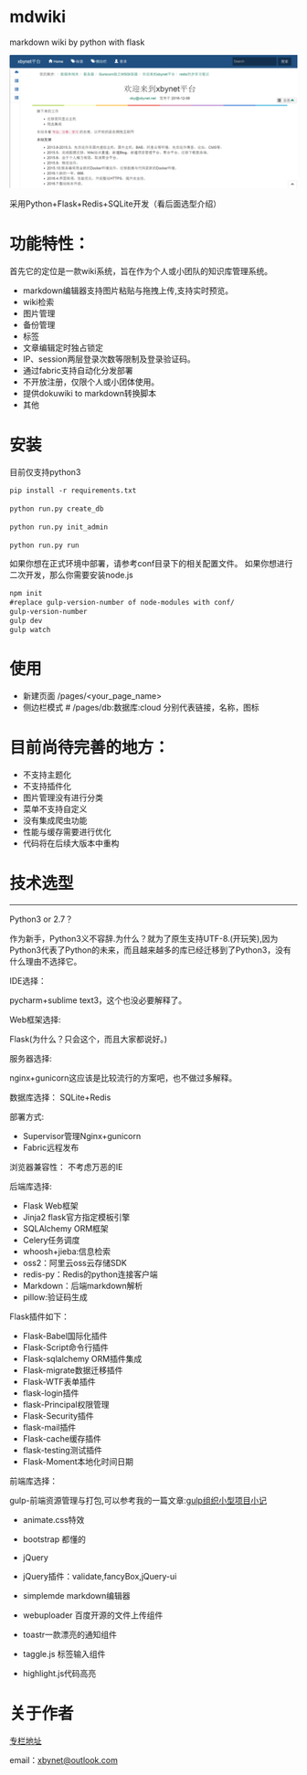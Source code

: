 # mdwiki
markdown wiki by python with flask 

![](home.png)

采用Python+Flask+Redis+SQLite开发（看后面选型介绍）

# 功能特性：

首先它的定位是一款wiki系统，旨在作为个人或小团队的知识库管理系统。

- markdown编辑器支持图片粘贴与拖拽上传,支持实时预览。
- wiki检索
- 图片管理
- 备份管理
- 标签
- 文章编辑定时独占锁定
- IP、session两层登录次数等限制及登录验证码。
- 通过fabric支持自动化分发部署
- 不开放注册，仅限个人或小团体使用。
- 提供dokuwiki to markdown转换脚本
- 其他

# 安装
目前仅支持python3

    pip install -r requirements.txt
    
    python run.py create_db
    
    python run.py init_admin 
    
    python run.py run

如果你想在正式环境中部署，请参考conf目录下的相关配置文件。
如果你想进行二次开发，那么你需要安装node.js

    npm init
    #replace gulp-version-number of node-modules with conf/
    gulp-version-number
    gulp dev
    gulp watch

# 使用

- 新建页面 /pages/<your_page_name>
- 侧边栏模式 # /pages/db:数据库:cloud 分别代表链接，名称，图标


# 目前尚待完善的地方：

- 不支持主题化
- 不支持插件化
- 图片管理没有进行分类
- 菜单不支持自定义
- 没有集成爬虫功能
- 性能与缓存需要进行优化
- 代码将在后续大版本中重构


# 技术选型
----
Python3 or 2.7？

作为新手，Python3义不容辞.为什么？就为了原生支持UTF-8.(开玩笑),因为Python3代表了Python的未来，而且越来越多的库已经迁移到了Python3，没有什么理由不选择它。

IDE选择：

pycharm+sublime text3，这个也没必要解释了。

Web框架选择:

Flask(为什么？只会这个，而且大家都说好。)

服务器选择:

nginx+gunicorn这应该是比较流行的方案吧，也不做过多解释。

数据库选择：
SQLite+Redis

部署方式:

- Supervisor管理Nginx+gunicorn
- Fabric远程发布

浏览器兼容性：
不考虑万恶的IE

后端库选择:

- Flask Web框架
- Jinja2 flask官方指定模板引擎
- SQLAlchemy ORM框架
- Celery任务调度
- whoosh+jieba:信息检索
- oss2：阿里云oss云存储SDK
- redis-py：Redis的python连接客户端
- Markdown：后端markdown解析
- pillow:验证码生成

Flask插件如下：

- Flask-Babel国际化插件
- Flask-Script命令行插件
- Flask-sqlalchemy ORM插件集成
- Flask-migrate数据迁移插件
- Flask-WTF表单插件
- flask-login插件
- flask-Principal权限管理
- Flask-Security插件
- flask-mail插件
- Flask-cache缓存插件
- flask-testing测试插件
- Flask-Moment本地化时间日期


前端库选择：

gulp-前端资源管理与打包,可以参考我的一篇文章:[gulp组织小型项目小记][1]

- animate.css特效
- bootstrap 都懂的
- jQuery
- jQuery插件：validate,fancyBox,jQuery-ui
- simplemde markdown编辑器
- webuploader 百度开源的文件上传组件
- toastr一款漂亮的通知组件
- taggle.js 标签输入组件
- highlight.js代码高亮


  [1]: https://segmentfault.com/a/1190000007613571



# 关于作者

[专栏地址](https://segmentfault.com/blog/xbynet)

email：xbynet@outlook.com